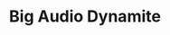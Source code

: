 ---
title: "Big Audio Dynamite"
summary: "Formed by Mick Jones after he was ousted from , he continued to develop the sound The Clash had experimented with on 'Sandinista' using breaks, dubs and the heavy use of samples. They debuted with the 1985 release 'This is Big Audio Dynamite', followed in 1986 by 'No. 10, Upping St. . They supported on their 1987 world tour. In 1988 'Tighten Up, Vol. 88' was released, followed in 1989 by 'Megatop Phoenix'. The lineup from 1984 until 1990 included , film director , , and . In 1990 Mick Jones changed the name to and the lineup was completely changed. , and left for . In 1995 Mick Jones started to use the original name again. 'F-Punk' was recorded with , , , and . With Darryl Fulstow , Bob Wond and vocalist they recorded an album 'Entering A New Ride'. However the record company refused to release it, so they distributed it via download on their website in 1997, making it one of the earliest internet-releases. In 1998 BAD was disbanded but reformed in 2011 for a series of live shows."
image: "big-audio-dynamite.jpg"
---